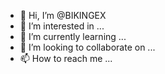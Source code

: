 - 👋 Hi, I’m @BIKINGEX
- 👀 I’m interested in ...
- 🌱 I’m currently learning ...
- 💞️ I’m looking to collaborate on ...
- 📫 How to reach me ...

<!---
BIKINGSP/BIKINGSP is a ✨ special ✨ repository because its `README.md` (this file) appears on your GitHub profile.
You can click the Preview link to take a look at your changes.
--->
